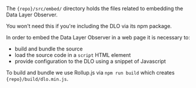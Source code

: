 
The `{repo}/src/embed/` directory holds the files related to embedding the Data Layer Observer.

You won't need this if you're including the DLO via its npm package.

In order to embed the Data Layer Observer in a web page it is necessary to:
- build and bundle the source
- load the source code in a `script` HTML element
- provide configuration to the DLO using a snippet of Javascript

To build and bundle we use Rollup.js via `npm run build` which creates `{repo}/build/dlo.min.js`.
